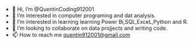 - 👋 Hi, I’m @QuentinCoding912001
- 👀 I’m interested in computer programing and dat analysis.
- 🌱 I’m interested in learning learning Power Bi,SQL,ExceL,Python and R.
- 💞️ I’m looking to collaborate on data projjects and writing code.
- 📫 How to reach me quentin912001@gmail.com

<!---
QuentinCoding912001/QuentinCoding912001 is a ✨ special ✨ repository because its `README.md` (this file) appears on your GitHub profile.
You can click the Preview link to take a look at your changes.
--->
